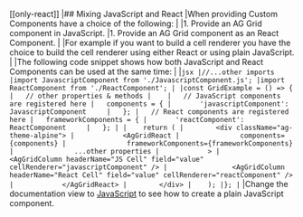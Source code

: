 [[only-react]]
|## Mixing JavaScript and React
|When providing Custom Components have a choice of the following:
|
|1. Provide an AG Grid component in JavaScript.
|1. Provide an AG Grid component as an React Component.
|
|For example if you want to build a cell renderer you have the choice to build the cell renderer using either React or using plain JavaScript.
|
|The following code snippet shows how both JavaScript and React Components can be used at the same time:
|
|```jsx
|//...other imports
|import JavascriptComponent from './JavascriptComponent.js';
|import ReactComponent from './ReactComponent';
|
|const GridExample = () => {
|   // other properties & methods
|   
|   // JavaScript components are registered here
|   components = {
|       'javascriptComponent': JavascriptComponent    
|   };
|   // React components are registered here
|   frameworkComponents = {
|       'reactComponent': ReactComponent    
|   };
|
|    return (
|        <div className="ag-theme-alpine">
|            <AgGridReact
|               components={components}
|               frameworkComponents={frameworkComponents}
|               ...other properties
|            >
|                <AgGridColumn headerName="JS Cell" field="value" cellRenderer="javascriptComponent" />
|                <AgGridColumn headerName="React Cell" field="value" cellRenderer="reactComponent" />
|            </AgGridReact>
|        </div>
|    );
|};
|```
|Change the documentation view to <a href='../../javascript/components/'>JavaScript</a> to see how to create a plain JavaScript component.
